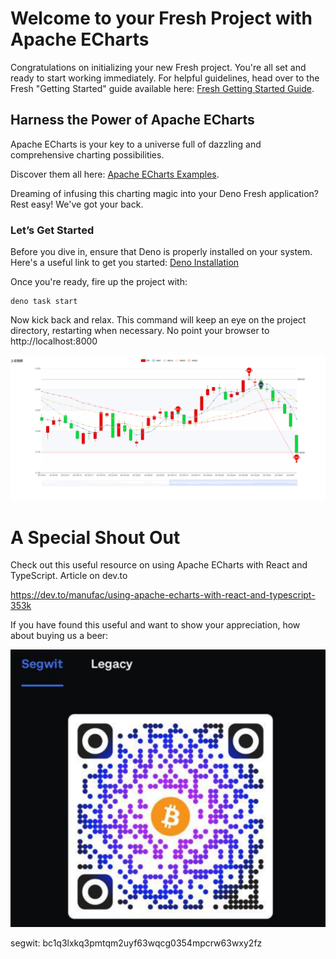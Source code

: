 # Welcome to your Fresh Project with Apache ECharts

Congratulations on initializing your new Fresh project. You're all set and ready to start working immediately. For helpful guidelines, head over to the Fresh "Getting Started" guide available here: [Fresh Getting Started Guide](https://fresh.deno.dev/docs/getting-started).

## Harness the Power of Apache ECharts

Apache ECharts is your key to a universe full of dazzling and comprehensive charting possibilities.

Discover them all here: [Apache ECharts Examples](https://echarts.apache.org/examples/en/index.html).

Dreaming of infusing this charting magic into your Deno Fresh application? Rest easy! We've got your back.

### Let’s Get Started

Before you dive in, ensure that Deno is properly installed on your system. Here's a useful link to get you started: [Deno Installation](https://deno.land/manual/getting_started/installation)

Once you're ready, fire up the project with:

```shell
deno task start
```

Now kick back and relax. This command will keep an eye on the project directory, restarting when necessary.
No point your browser to http://localhost:8000

![](.//image/example.png)

# A Special Shout Out
Check out this useful resource on using Apache ECharts with React and TypeScript. Article on dev.to

https://dev.to/manufac/using-apache-echarts-with-react-and-typescript-353k

If you have found this useful and want to show your appreciation, how about buying us a beer:

![](./image/btc.png)

segwit: bc1q3lxkq3pmtqm2uyf63wqcg0354mpcrw63wxy2fz